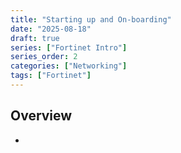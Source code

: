 ```yaml
---
title: "Starting up and On-boarding"
date: "2025-08-18"
draft: true
series: ["Fortinet Intro"]
series_order: 2
categories: ["Networking"]
tags: ["Fortinet"]
---
```


## Overview

* 